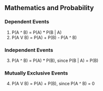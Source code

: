 ## Mathematics and Probability

### Dependent Events
1. P(A ^ B) = P(A) * P(B | A)
2. P(A V B) = P(A) + P(B) - P(A ^ B)

### Independent Events
3. P(A ^ B) = P(A) * P(B), since P(B | A) = P(B)

### Mutually Exclusive Events
4. P(A V B) = P(A) + P(B), since P(A ^ B) = 0